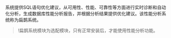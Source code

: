 系统提供SQL语句优化建议，从可用性、性能、可靠性等方面进行实时诊断和自动化分析，生成数据库性能分析报告，并根据分析结果提供优化建议。该性能分析系统称为扁鹊系统。
>!扁鹊系统模块为选配模块，只有正常安装后，才能使用性能分析功能。
